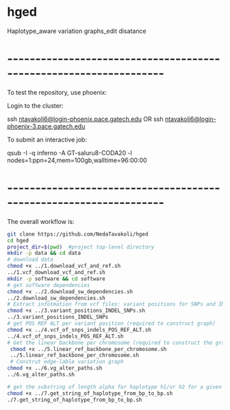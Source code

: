 # hged
Haplotype_aware variation graphs_edit disatance

# ------------------------------------------------------------------
To test the repository, use phoenix:

Login to the cluster:

ssh ntavakoli6@login-phoenix.pace.gatech.edu 
OR
ssh ntavakoli6@login-phoenix-3.pace.gatech.edu

To submit an interactive job:

 qsub -I -q inferno -A GT-saluru8-CODA20 -l nodes=1:ppn=24,mem=100gb,walltime=96:00:00
# ------------------------------------------------------------------ 
The overall workflow is:

```sh
git clone https://github.com/NedaTavakoli/hged
cd hged
project_dir=$(pwd)  #project top-level directory
mkdir -p data && cd data
# download data
chmod +x ../1.download_vcf_and_ref.sh
../1.vcf_download_vcf_and_ref.sh
mkdir -p software && cd software
# get software dependencies
chmod +x ../2.download_sw_dependencies.sh
../2.download_sw_dependencies.sh
# Extract infotmation from vcf files: variant positions for SNPs and INDELs
chmod +x ../3.variant_positions_INDEL_SNPs.sh
../3.variant_positions_INDEL_SNPs
# get POS REF ALT per variant position (required to construct graph)
chmod +x ../4.vcf_of_snps_indels_POS_REF_ALT.sh
../4.vcf_of_snps_indels_POS_REF_ALT.sh
# Get the linear backbone per chromosome (required to construct the graph)
 chmod +x ../5.linear_ref_backbone_per_chromosome.sh
 ../5.linear_ref_backbone_per_chromosome.sh
 # Construt edge-lable variation graph
chmod +x ../6.vg_alter_paths.sh
../6.vg_alter_paths.sh

# get the substring of length alpha for haplotype h1/or h2 for a given sample
chmod +x ../7.get_string_of_haplotype_from_bp_to_bp.sh
./7.get_string_of_haplotype_from_bp_to_bp.sh
```


